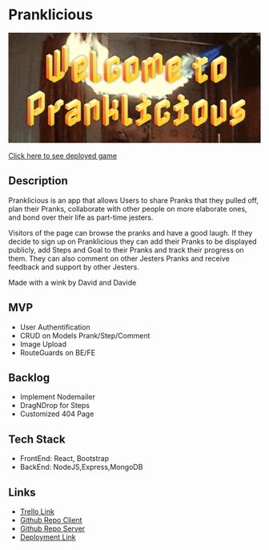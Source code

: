 # Pranklicious

![Getting Started](./public/landingPageImg.png)

[Click here to see deployed game](https://pranklicious.netlify.app)


## Description

Pranklicious is an app that allows Users to share Pranks that they pulled off, plan their Pranks, collaborate with other people on more elaborate ones, and bond over their life as part-time jesters.

Visitors of the page can browse the pranks and have a good laugh. If they decide to sign up on Pranklicious they can add their Pranks to be displayed publicly, add Steps and Goal to their Pranks and track their progress on them. They can also comment on other Jesters Pranks and receive feedback and support by other Jesters.

Made with a wink by David and Davide


## MVP

- User Authentification 
- CRUD on Models Prank/Step/Comment
- Image Upload
- RouteGuards on BE/FE


## Backlog

- Implement Nodemailer 
- DragNDrop for Steps
- Customized 404 Page

## Tech Stack

- FrontEnd: React, Bootstrap
- BackEnd: NodeJS,Express,MongoDB


## Links

- [Trello Link](https://trello.com/b/AvS3JpAn/prankster)
- [Github Repo Client](https://github.com/david-e-productions/pranks-app-client)
- [Github Repo Server](https://github.com/david-e-productions/pranks-app-server)
- [Deployment Link](https://pranklicious.netlify.app)
